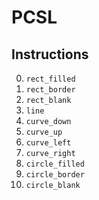 # PCSL

## Instructions

0. `rect_filled`
1. `rect_border`
2. `rect_blank`
3. `line`
4. `curve_down`
5. `curve_up`
6. `curve_left`
7. `curve_right`
8. `circle_filled`
9. `circle_border`
10. `circle_blank`
